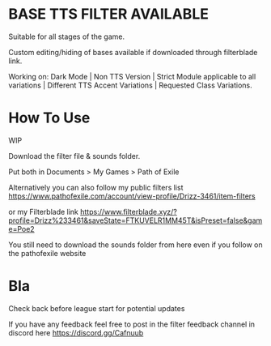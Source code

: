 # BASE TTS FILTER AVAILABLE
Suitable for all stages of the game.

Custom editing/hiding of bases available if downloaded through filterblade link.

Working on:
Dark Mode |
Non TTS Version |
Strict Module applicable to all variations |
Different TTS Accent Variations |
Requested Class Variations.

# How To Use
WIP

Download the filter file & sounds folder. 


Put both in Documents > My Games > Path of Exile

Alternatively you can also follow my public filters list https://www.pathofexile.com/account/view-profile/Drizz-3461/item-filters 

or my Filterblade link https://www.filterblade.xyz/?profile=Drizz%233461&saveState=FTKUVELR1MM45T&isPreset=false&game=Poe2 

You still need to download the sounds folder from here even if you follow on the pathofexile website

# Bla

Check back before league start for potential updates

If you have any feedback feel free to post in the filter feedback channel in discord here https://discord.gg/Cafnuub
